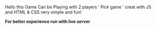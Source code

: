Hello this Game Can be Playing with 2 players ' Pick game ' creat with JS and HTML & CSS very simple and fun!

**For better experience run with live server**
